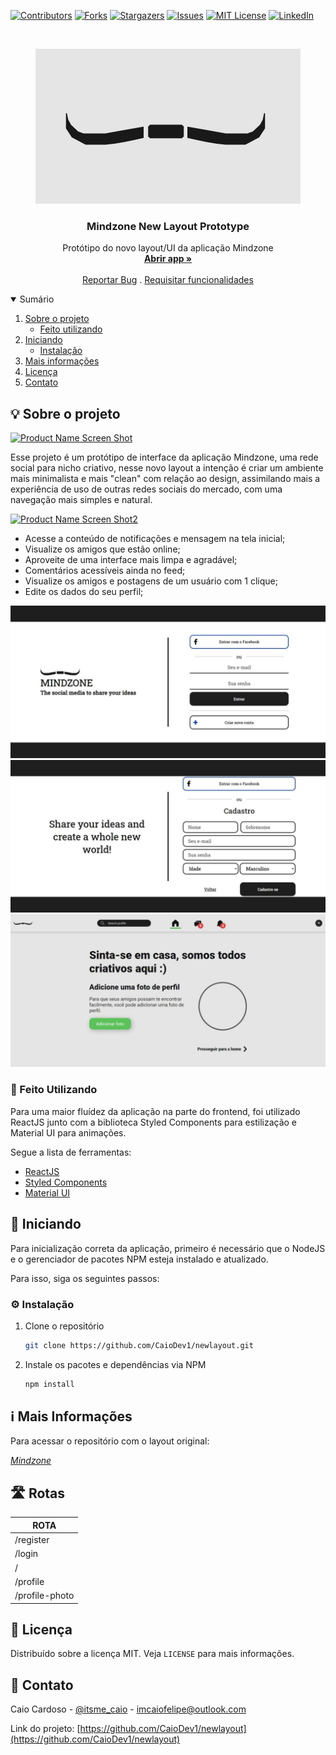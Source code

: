 [![Contributors][contributors-shield]][contributors-url]
[![Forks][forks-shield]][forks-url]
[![Stargazers][stars-shield]][stars-url]
[![Issues][issues-shield]][issues-url]
[![MIT License][license-shield]][license-url]
[![LinkedIn][linkedin-shield]][linkedin-url]


<!-- PROJECT LOGO -->
<br />
<p align="center">
  <a href="https://caiodev1.github.io/newlayout/#/">
    <img src="public/image.png" alt="Logo">
  </a>

  <h3 align="center">Mindzone New Layout Prototype</h3>

  <p align="center">
    Protótipo do novo layout/UI da aplicação Mindzone
    <br />
    <a href="https://caiodev1.github.io/newlayout/#/"><strong>Abrir app »</strong></a>
    <br />
    <br />
    <a href="https://github.com/CaioDev1/newlayout/issues">Reportar Bug</a>
    .
    <a href="https://github.com/CaioDev1/newlayout/issues">Requisitar funcionalidades</a>
  </p>
</p>



<!-- TABLE OF CONTENTS -->
<details open="open">
  <summary>Sumário</summary>
  <ol>
    <li>
      <a href="#sobre-o-projeto">Sobre o projeto</a>
      <ul>
        <li><a href="#feito-utilizando">Feito utilizando</a></li>
      </ul>
    </li>
    <li>
      <a href="#iniciando">Iniciando</a>
      <ul>
        <li><a href="#instalação">Instalação</a></li>
      </ul>
    </li>
    <li><a href="#mais-informações">Mais informações</a></li>
    <li><a href="#licença">Licença</a></li>
    <li><a href="#contato">Contato</a></li>
  </ol>
</details>



<!-- ABOUT THE PROJECT -->
<h2 id="sobre-o-projeto">💡 Sobre o projeto</h2>

[![Product Name Screen Shot][product-screenshot]](https://caiodev1.github.io/newlayout/#/)

Esse projeto é um protótipo de interface da aplicação Mindzone, uma rede social para nicho criativo, nesse novo layout a intenção é criar um ambiente mais minimalista e mais "clean" com relação ao design,
assimilando mais a experiência de uso de outras redes sociais do mercado, com uma navegação mais simples e natural.

[![Product Name Screen Shot2][product-screenshot2]](https://caiodev1.github.io/newlayout/#/)

* Acesse a conteúdo de notificações e mensagem na tela inicial;
* Visualize os amigos que estão online;
* Aproveite de uma interface mais limpa e agradável;
* Comentários acessíveis ainda no feed;
* Visualize os amigos e postagens de um usuário com 1 clique;
* Edite os dados do seu perfil;

[![Product Name Screen Shot3][product-screenshot3]](https://caiodev1.github.io/newlayout/#/)
[![Product Name Screen Shot4][product-screenshot4]](https://caiodev1.github.io/newlayout/#/)
[![Product Name Screen Shot5][product-screenshot5]](https://caiodev1.github.io/newlayout/#/)

<h3 id="feito-utilizando">🔧 Feito Utilizando</h3>

Para uma maior fluídez da aplicação na parte do frontend, foi utilizado ReactJS junto com a biblioteca Styled Components para estilização e Material UI para animações.

Segue a lista de ferramentas:
* [ReactJS](https://pt-br.reactjs.org/)
* [Styled Components](https://styled-components.com/)
* [Material UI](https://material-ui.com/pt/)

<!-- GETTING STARTED -->
<h2 id="Iniciando">📖 Iniciando</h2>

Para inicialização correta da aplicação, primeiro é necessário que o NodeJS e o gerenciador de pacotes NPM esteja instalado e atualizado.

Para isso, siga os seguintes passos:

<h3 id="instalação">⚙ Instalação</h3>

1. Clone o repositório
   ```sh
   git clone https://github.com/CaioDev1/newlayout.git
   ```
2. Instale os pacotes e dependências via NPM
   ```sh
   npm install
   ```


<!-- USAGE EXAMPLES -->
<h2 id="mais-informações">ℹ Mais Informações</h2>
Para acessar o repositório com o layout original:

_[Mindzone](https://github.com/CaioDev1/socialmedia-frontend)_

<!-- ROUTES -->
<h2 id="rotas">🛣 Rotas</h2>
<table>
  <thead>
    <tr>
      <th>ROTA</th>
    </tr>
  </thead>
  <tbody>
    <tr>
      <td>/register</td>
    </tr>
    <tr>
      <td>/login</td>
    </tr>
    <tr>
      <td>/</td>
    </tr>
    <tr>
      <td>/profile</td>
    </tr>
    <tr>
      <td>/profile-photo</td>
    </tr>
  </tbody>
</table>

<!-- LICENSE -->
<h2 id="licença">📜 Licença</h2>

Distribuído sobre a licença MIT. Veja `LICENSE` para mais informações.


<!-- CONTACT -->
<h2 id="contato">📩 Contato</h2>

Caio Cardoso - [@itsme_caio](https://instagram.com/itsme_caio) - imcaiofelipe@outlook.com

Link do projeto: [https://github.com/CaioDev1/newlayout](https://github.com/CaioDev1/newlayout)





<!-- MARKDOWN LINKS & IMAGES -->
<!-- https://www.markdownguide.org/basic-syntax/#reference-style-links -->
[contributors-shield]: https://img.shields.io/github/contributors/CaioDev1/newlayout.svg?style=for-the-badge
[contributors-url]: https://github.com/CaioDev1/newlayout/graphs/contributors
[forks-shield]: https://img.shields.io/github/forks/CaioDev1/newlayout.svg?style=for-the-badge
[forks-url]: https://github.com/CaioDev1/newlayout/network/members
[stars-shield]: https://img.shields.io/github/stars/CaioDev1/newlayout.svg?style=for-the-badge
[stars-url]: https://github.com/CaioDev1/newlayout/stargazers
[issues-shield]: https://img.shields.io/github/issues/CaioDev1/newlayout.svg?style=for-the-badge
[issues-url]: https://github.com/CaioDev1/newlayout/issues
[license-shield]: https://img.shields.io/github/license/CaioDev1/newlayout.svg?style=for-the-badge
[license-url]: https://github.com/CaioDev1/newlayout/blob/master/LICENSE.txt
[linkedin-shield]: https://img.shields.io/badge/-LinkedIn-black.svg?style=for-the-badge&logo=linkedin&colorB=555
[linkedin-url]: https://www.linkedin.com/in/caio-cardoso-158133196
[product-screenshot]: public/newlayout-gif1.gif
[product-screenshot2]: public/newlayout-gif2.gif
[product-screenshot3]: public/newlayout-img1.jpeg
[product-screenshot4]: public/newlayout-img2.jpeg
[product-screenshot5]: public/newlayout-img3.jpeg
